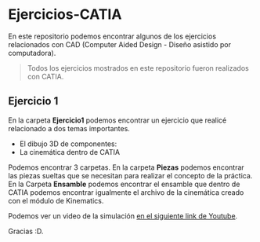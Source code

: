 # Ejercicios-CATIA

En este repositorio podemos encontrar algunos de los ejercicios relacionados con CAD (Computer Aided Design - Diseño asistido por computadora).

> Todos los ejercicios mostrados en este repositorio fueron realizados con CATIA. 

## Ejercicio 1
En la carpeta **Ejercicio1** podemos encontrar un ejercicio que realicé relacionado a dos temas importantes. 

+ El dibujo 3D de componentes:
+ La cinemática dentro de CATIA

Podemos encontrar 3 carpetas. En la carpeta **Piezas** podemos encontrar las piezas sueltas que se necesitan para realizar el concepto de la práctica. En la Carpeta **Ensamble** podemos encontrar el ensamble que dentro de CATIA podemos encontrar igualmente el archivo de la cinemática creado con el módulo de Kinematics. 

Podemos ver un video de la simulación [en el siguiente link de Youtube](https://www.youtube.com/watch?v=7QClvkoYQ5Q&ab_channel=IvanDuran). 









Gracias :D.



